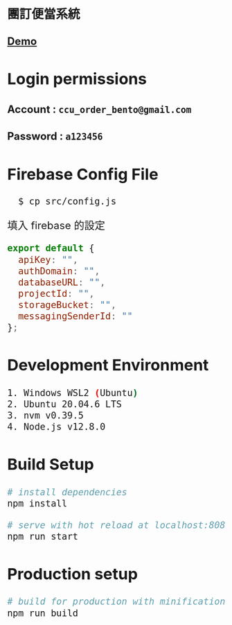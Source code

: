 # 團訂便當系統

## <font size=5>[Demo](https://d22r4nsc4q6o3o.cloudfront.net)<font>

## Login permissions
#### Account : `ccu_order_bento@gmail.com`
#### Password : `a123456`


## Firebase Config File

```
  $ cp src/config.js
```

填入 firebase 的設定

```javascript
export default {
  apiKey: "",
  authDomain: "",
  databaseURL: "",
  projectId: "",
  storageBucket: "",
  messagingSenderId: ""
};

```

## Development Environment
``` bash
1. Windows WSL2 (Ubuntu)
2. Ubuntu 20.04.6 LTS
3. nvm v0.39.5
4. Node.js v12.8.0
```


## Build Setup

``` bash
# install dependencies
npm install

# serve with hot reload at localhost:8080
npm run start

```

## Production setup
``` bash
# build for production with minification
npm run build
```